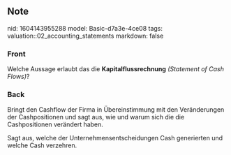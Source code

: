 ## Note
nid: 1604143955288
model: Basic-d7a3e-4ce08
tags: valuation::02_accounting_statements
markdown: false

### Front
<p>Welche Aussage erlaubt das die <b>Kapitalflussrechnung</b>
<i>(Statement of Cash Flows)</i>?

### Back
<p>Bringt den Cashflow der Firma in Übereinstimmung mit den
Veränderungen der Cashpositionen und sagt aus, wie und warum sich
die die Cashpositionen verändert haben.
<p>Sagt aus, welche der Unternehmensentscheidungen Cash generierten
und welche Cash verzehren.
